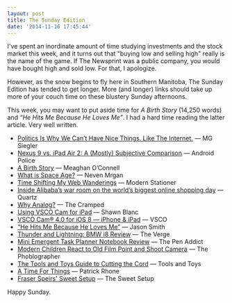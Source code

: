 ```yaml
---
layout: post
title: The Sunday Edition
date: '2014-11-16 17:45:44'
---
```


I've spent an inordinate amount of time studying investments and the stock market this week, and it turns out that "buying low and selling high" really is the name of the game. If The Newsprint was a public company, you would have bought high and sold low. For that, I apologize.

However, as the snow begins to fly here in Southern Manitoba, The Sunday Edition has tended to get longer. More (and longer) links should take up more of your couch time on these blustery Sunday afternoons. 

This week, you may want to put aside time for *A Birth Story* (14,250 words) and *“He Hits Me Because He Loves Me”*. I had a hard time reading the latter article. Very well written.

* [Politics Is Why We Can’t Have Nice Things. Like The Internet.](https://medium.com/five-hundred-words/politics-is-why-we-cant-have-nice-things-like-the-internet-1c704a7534f5) — MG Siegler
* [Nexus 9 vs. iPad Air 2: A (Mostly) Subjective Comparison](http://www.androidpolice.com/2014/11/11/nexus-9-vs-ipad-air-2-a-mostly-subjective-comparison/) — Android Police
* [A Birth Story](http://blog.longreads.com/2014/11/06/a-birth-story/) — Meaghan O’Connell
* [What is Space Age?](http://mrgan.tumblr.com/post/101936073932/what-is-space-age) — Neven Mrgan
* [Time Shifting My Web Wanderings](http://www.modernstationer.com/blog/2014/11/14/time-shifting-my-web-wanderings) — Modern Stationer
* [Inside Alibaba’s war room on the world’s biggest online shopping day](http://qz.com/294712/inside-alibabas-war-room-on-the-worlds-biggest-online-shopping-day/) — Quartz
* [Why Analog?](http://www.thecramped.com/why-analog/) — The Cramped
* [Using VSCO Cam for iPad](http://shawnblanc.net/2014/11/using-vsco-cam-for-ipad/) — Shawn Blanc
* [VSCO Cam® 4.0 for iOS 8 — iPhone & iPad](http://grid.vsco.co/journal/vsco-cam-40-for-ios-8-iphone-ipad) — VSCO
* [“He Hits Me Because He Loves Me”](https://medium.com/@jasisrad/he-hits-me-because-he-loves-me-c07ac64e0821) — Jason Smith
* [Thunder and Lightning: BMW i8 Review](http://www.theverge.com/2014/11/13/7156537/bmw-i8-review) — The Verge
* [Mini Emergent Task Planner Notebook Review](http://www.penaddict.com/blog/2014/11/12/mini-emergent-task-planner-notebook-review) — The Pen Addict
* [Modern Children React to Old Film Point and Shoot Camera](http://www.thephoblographer.com/2014/11/12/modern-children-react-old-film-point-shoot-camera/) — The Phoblographer
* [The Tools and Toys Guide to Cutting the Cord](http://toolsandtoys.net/guides/cutting-the-cord/) — Tools and Toys
* [A Time For Things](http://patrickrhone.com/2014/11/11/a-time-for-things/) — Patrick Rhone
* [Fraser Speirs' Sweet Setup](http://thesweetsetup.com/fraser-speirs-sweet-setup/) — The Sweet Setup

Happy Sunday.
